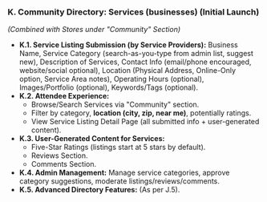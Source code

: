 ### K. Community Directory: Services (businesses) (Initial Launch)
*(Combined with Stores under "Community" Section)*
* **K.1. Service Listing Submission (by Service Providers):** Business Name, Service Category (search-as-you-type from admin list, suggest new), Description of Services, Contact Info (email/phone encouraged, website/social optional), Location (Physical Address, Online-Only option, Service Area notes), Operating Hours (optional), Images/Portfolio (optional), Keywords/Tags (optional).
* **K.2. Attendee Experience:**
    * Browse/Search Services via "Community" section.
    * Filter by category, **location (city, zip, near me)**, potentially ratings.
    * View Service Listing Detail Page (all submitted info + user-generated content).
* **K.3. User-Generated Content for Services:**
    * Five-Star Ratings (listings start at 5 stars by default).
    * Reviews Section.
    * Comments Section.
* **K.4. Admin Management:** Manage service categories, approve category suggestions, moderate listings/reviews/comments.
* **K.5. Advanced Directory Features:** (As per J.5). 